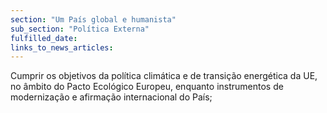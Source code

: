 ```yaml
---
section: "Um País global e humanista"
sub_section: "Política Externa"
fulfilled_date:
links_to_news_articles:
---
```


Cumprir os objetivos da política climática e de transição energética da UE, no âmbito do Pacto Ecológico Europeu, enquanto instrumentos de modernização e afirmação internacional do País;